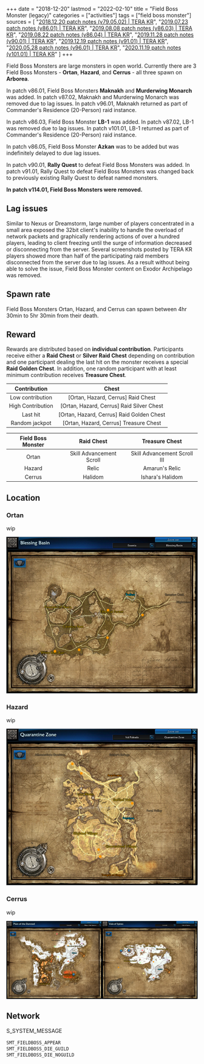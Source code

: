 +++
date = "2018-12-20"
lastmod = "2022-02-10"
title = "Field Boss Monster (legacy)"
categories = ["activities"]
tags = ["field boss monster"]
sources = [
  "[2018.12.20 patch notes (v79.05.02) | TERA KR](/en/patch/2018/v79-05-02)",
  "[2019.07.23 patch notes (v86.01) | TERA KR](/en/patch/2019/v86-01)",
  "[2019.08.08 patch notes (v86.03) | TERA KR](/en/patch/2019/v86-03)",
  "[2019.08.22 patch notes (v86.04) | TERA KR](/en/patch/2019/v86-04)",
  "[2019.11.28 patch notes (v90.01) | TERA KR](/en/patch/2019/v90-01)",
  "[2019.12.19 patch notes (v91.01) | TERA KR](/en/patch/2019/v91-01)",
  "[2020.05.28 patch notes (v96.01) | TERA KR](/en/patch/2020/v96-01)",
  "[2020.11.19 patch notes (v101.01) | TERA KR](/en/patch/2020/v101-01)"
]
+++

[loc_ortan]: /images/activities/fieldBoss_loc_ortan.png
[loc_hazard]: /images/activities/fieldBoss_loc_hazard.png
[loc_cerrus]: /images/activities/fieldBoss_loc_cerrus.png

Field Boss Monsters are large monsters in open world. Currently there are 3 Field Boss Monsters - **Ortan**, **Hazard**, and **Cerrus** - all three spawn on **Arborea**.

In patch v86.01, Field Boss Monsters **Maknakh** and **Murderwing Monarch** was added. In patch v87.02, Maknakh and Murderwing Monarch was removed due to lag issues. In patch v96.01, Maknakh returned as part of Commander's Residence (20-Person) raid instance.

In patch v86.03, Field Boss Monster **LB-1** was added. In patch v87.02, LB-1 was removed due to lag issues. In patch v101.01, LB-1 returned as part of Commander's Residence (20-Person) raid instance.

In patch v86.05, Field Boss Monster **Azkan** was to be added but was indefinitely delayed to due lag issues.

In patch v90.01, **Rally Quest** to defeat Field Boss Monsters was added. In patch v91.01, Rally Quest to defeat Field Boss Monsters was changed back to previously existing Rally Quest to defeat named monsters.

**In patch v114.01, Field Boss Monsters were removed.**

## Lag issues

Similar to Nexus or Dreamstorm, large number of players concentrated in a small area exposed the 32bit client's inability to handle the overload of network packets and graphically rendering actions of over a hundred players, leading to client freezing until the surge of information decreased or disconnecting from the server. Several screenshots posted by TERA KR players showed more than half of the participating raid members disconnected from the server due to lag issues. As a result without being able to solve the issue, Field Boss Monster content on Exodor Archipelago was removed. 

## Spawn rate

Field Boss Monsters Ortan, Hazard, and Cerrus can spawn between 4hr 30min to 5hr 30min from their death.

## Reward

Rewards are distributed based on **individual contribution**. Participants receive either a **Raid Chest** or **Silver Raid Chest** depending on contribution and one participant dealing the last hit on the monster receives a special **Raid Golden Chest**. In addition, one random participant with at least minimum contribution receives **Treasure Chest**.

| Contribution | Chest |
| :-: | :-: |
| Low contribution | [Ortan, Hazard, Cerrus] Raid Chest |
| High Contribution | [Ortan, Hazard, Cerrus] Raid Silver Chest |
| Last hit | [Ortan, Hazard, Cerrus] Raid Golden Chest |
| Random jackpot | [Ortan, Hazard, Cerrus] Treasure Chest |

| Field Boss Monster | Raid Chest | Treasure Chest |
| :-: | :-: | :-: |
| Ortan | Skill Advancement Scroll | Skill Advancement Scroll III |
| Hazard | Relic | Amarun's Relic |
| Cerrus | Halidom | Ishara's Halidom |

## Location

### Ortan
wip

![loc_ortan]

### Hazard
wip

![loc_hazard]

### Cerrus
wip

![loc_cerrus]

## Network

S_SYSTEM_MESSAGE

```
SMT_FIELDBOSS_APPEAR
SMT_FIELDBOSS_DIE_GUILD
SMT_FIELDBOSS_DIE_NOGUILD
```
